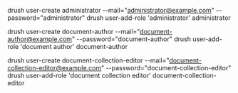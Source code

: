 drush user-create administrator --mail="administrator@example.com" --password="administrator"
drush user-add-role 'administrator' administrator

drush user-create document-author --mail="document-author@example.com" --password="document-author"
drush user-add-role 'document author' document-author

drush user-create document-collection-editor --mail="document-collection-editor@example.com" --password="document-collection-editor"
drush user-add-role 'document collection editor' document-collection-editor
